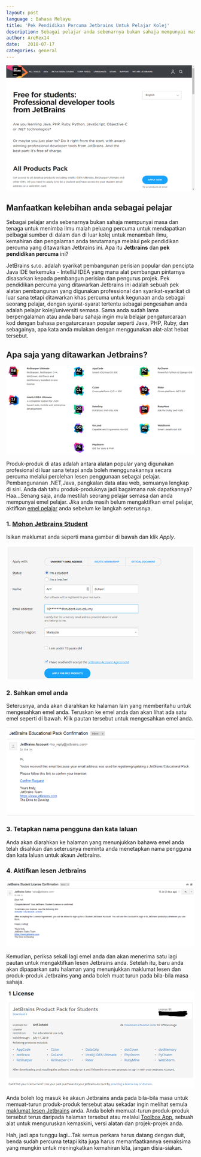 ```yaml
---
layout: post
language : Bahasa Melayu
title: 'Pek Pendidikan Percuma Jetbrains Untuk Pelajar Kolej'
description: Sebagai pelajar anda sebenarnya bukan sahaja mempunyai masa dan tenaga untuk menimba ilmu malah peluang percuma untuk mendapatkan pelbagai sumber di dalam dan di luar kolej untuk menambah ilmu, kemahiran dan pengalaman anda terutamanya melalui pek pendidikan percuma yang ditawarkan Jetbrains ini. Apa itu Jetbrains dan pek pendidikan percuma ini?
author: AreRex14
date:   2018-07-17
categories: general
---
```


![Pek Jetbrains untuk pelajar](/assets/img/jetbrains-for-student-husnikamil.png)

## Manfaatkan kelebihan anda sebagai pelajar

Sebagai pelajar anda sebenarnya bukan sahaja mempunyai masa dan tenaga untuk menimba ilmu malah peluang percuma untuk mendapatkan pelbagai sumber di dalam dan di luar kolej untuk menambah ilmu, kemahiran dan pengalaman anda terutamanya melalui pek pendidikan percuma yang ditawarkan Jetbrains ini. Apa itu **Jetbrains** dan **pek pendidikan percuma** ini?

JetBrains s.r.o. adalah syarikat pembangunan perisian popular dan pencipta Java IDE terkemuka - IntelliJ IDEA yang mana alat pembangun pintarnya disasarkan kepada pembangun perisian dan pengurus projek. Pek pendidikan percuma yang ditawarkan Jetbrains ini adalah sebuah pek alatan pembangunan yang digunakan professional dan syarikat-syarikat di luar sana tetapi ditawarkan khas percuma untuk kegunaan anda sebagai seorang pelajar, dengan syarat-syarat tertentu sebagai pengesahan anda adalah pelajar kolej/universiti semasa. Sama anda sudah lama berpengalaman atau anda baru sahaja ingin mula belajar pengaturcaraan kod dengan bahasa pengaturcaraan popular seperti Java, PHP, Ruby, dan sebagainya, apa kata anda mulakan dengan menggunakan alat-alat hebat tersebut.

## Apa saja yang ditawarkan Jetbrains? 

![Produk-produk Jetbrains](/assets/img/jetbrains-product-pack.PNG)

Produk-produk di atas adalah antara alatan popular yang digunakan profesional di luar sana tetapi anda boleh menggunakannya secara percuma melalui perolehan lesen penggunaan sebagai pelajar. Pembangunanan .NET,Java, pangkalan data atau web, semuanya lengkap di sini. Anda dah tahu produk-produknya jadi bagaimana nak dapatkannya? Haa...Senang saja, anda mestilah seorang pelajar semasa dan anda mempunyai emel pelajar. Jika anda masih belum mengaktifkan emel pelajar, aktifkan [emel pelajar](http://fstm.kuis.edu.my/blog/akaun-emel-pelajar/) anda sebelum ke langkah seterusnya.

### 1. [Mohon Jetbrains Student](https://www.jetbrains.com/student/)

Isikan maklumat anda seperti mana gambar di bawah dan klik _Apply_.

![Mohon JetBrains](/assets/img/apply-jetbrains-student.PNG)

### 2. Sahkan emel anda

Seterusnya, anda akan diarahkan ke halaman lain yang memberitahu untuk mengesahkan emel anda. Teruskan ke emel anda dan akan lihat ada satu emel seperti di bawah. Klik pautan tersebut untuk mengesahkan emel anda.

![Sahkan emel](/assets/img/receive-email-1.PNG)

### 3. Tetapkan nama pengguna dan kata laluan

Anda akan diarahkan ke halaman yang menunjukkan bahawa emel anda telah disahkan dan seterusnya meminta anda menetapkan nama pengguna dan kata laluan untuk akaun Jetbrains. 

### 4. Aktifkan lesen Jetbrains

![Emel pengaktifan lesen Jetbrains](/assets/img/receive-email-2.PNG)

Kemudian, periksa sekali lagi emel anda dan akan menerima satu lagi pautan untuk mengaktifkan lesen Jetbrains anda. Setelah itu, baru anda akan dipaparkan satu halaman yang menunjukkan maklumat lesen dan produk-produk Jetbrains yang anda boleh muat turun pada bila-bila masa sahaja.

![Lesen dan produk Jetbrains](/assets/img/jetbrains-license.PNG)

Anda boleh log masuk ke akaun Jetbrains anda pada bila-bila masa untuk memuat-turun produk-produk tersebut atau sekadar ingin melihat semula [maklumat lesen Jetbrains](https://account.jetbrains.com/licenses) anda. Anda boleh memuat-turun produk-produk tersebut terus daripada halaman tersebut atau melalui [Toolbox App](https://www.jetbrains.com/toolbox/app/), sebuah alat untuk menguruskan kemaskini, versi alatan dan projek-projek anda.

Hah, jadi apa tunggu lagi...Tak semua perkara harus datang dengan duit, benda sudah percuma tetapi kita juga harus memanfaatkannya semaksima yang mungkin untuk meningkatkan kemahiran kita, jangan disia-siakan.
